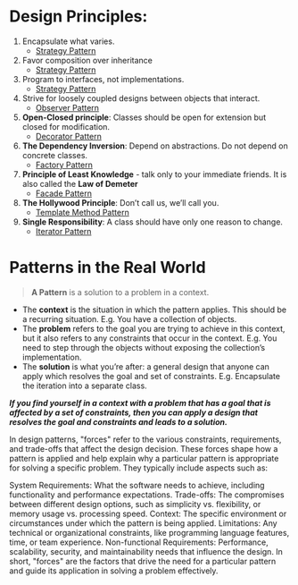 # Design Principles:
1. Encapsulate what varies.
    - [Strategy Pattern](https://github.com/mvn-daipham2-hn/design_pattern_with_dart/blob/main/strategy_pattern/README.md#design-principles) 
2. Favor composition over inheritance
   - [Strategy Pattern](https://github.com/mvn-daipham2-hn/design_pattern_with_dart/blob/main/strategy_pattern/README.md#design-principles)
3. Program to interfaces, not implementations.
   - [Strategy Pattern](https://github.com/mvn-daipham2-hn/design_pattern_with_dart/blob/main/strategy_pattern/README.md#design-principles)
4. Strive for loosely coupled designs between objects that interact.
   - [Observer Pattern](https://github.com/mvn-daipham2-hn/design_pattern_with_dart/blob/main/observer_pattern/README.md#design-principles)
5. **Open-Closed principle**: Classes should be open for extension but closed for modification.
   - [Decorator Pattern](https://github.com/mvn-daipham2-hn/design_pattern_with_dart/blob/main/decorator_pattern/README.md#design-principles)
6. **The Dependency Inversion**: Depend on abstractions. Do not depend on concrete classes.
    - [Factory Pattern](https://github.com/mvn-daipham2-hn/design_pattern_with_dart/blob/main/factory_pattern/README.md#design-principles)   
7. **Principle of Least Knowledge** - talk only to your immediate friends. It is also called the **Law of Demeter**
    - [Facade Pattern](https://github.com/mvn-daipham2-hn/design_pattern_with_dart/blob/main/adapter_and_facade_patterns/README.md#design-principles)
8. **The Hollywood Principle**: Don’t call us, we’ll call you.
    - [Template Method Pattern](https://github.com/mvn-daipham2-hn/design_pattern_with_dart/blob/main/template_method_pattern/README.md#design-principles)
9. **Single Responsibility**: A class should have only one reason to change.
    - [Iterator Pattern](https://github.com/mvn-daipham2-hn/design_pattern_with_dart/blob/main/iterator_and_composite_patterns/README.md#design-principles)
    
# Patterns in the Real World
> **A Pattern** is a solution to a problem in a context.

- The **context** is the situation in which the pattern applies. This should be a recurring situation. E.g. You have a collection of objects.
- The **problem** refers to the goal you are trying to achieve in this context, but it also refers to any constraints that occur in the context. E.g. You need to step through the objects without exposing the collection’s implementation.
- The **solution** is what you’re after: a general design that anyone can apply which resolves the goal and set of constraints. E.g. Encapsulate the iteration into a separate class.

_**If you find yourself in a context with a problem that has a goal that is affected by a set of constraints, then you can apply
a design that resolves the goal and constraints and leads to a solution.**_

In design patterns, "forces" refer to the various constraints, requirements, and trade-offs that affect the design decision. These forces shape how a pattern is applied and help explain why a particular pattern is appropriate for solving a specific problem. They typically include aspects such as:

System Requirements: What the software needs to achieve, including functionality and performance expectations.
Trade-offs: The compromises between different design options, such as simplicity vs. flexibility, or memory usage vs. processing speed.
Context: The specific environment or circumstances under which the pattern is being applied.
Limitations: Any technical or organizational constraints, like programming language features, time, or team experience.
Non-functional Requirements: Performance, scalability, security, and maintainability needs that influence the design.
In short, "forces" are the factors that drive the need for a particular pattern and guide its application in solving a problem effectively.




